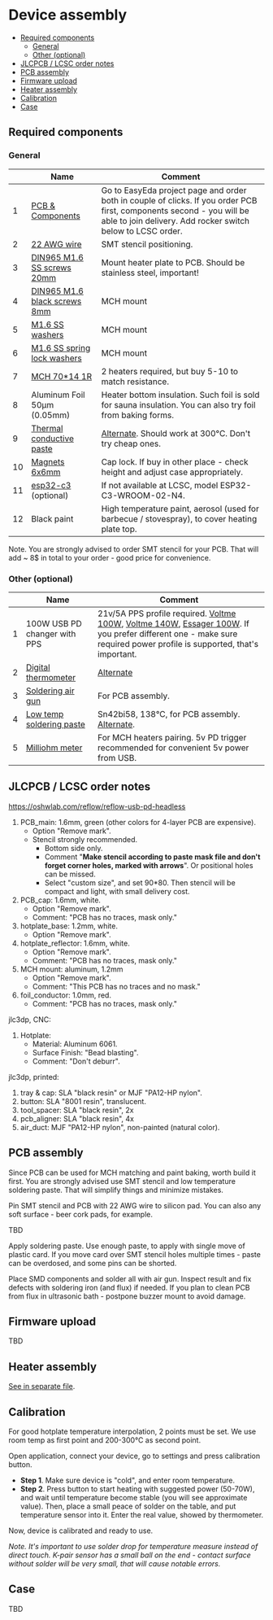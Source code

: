 Device assembly <!-- omit in toc -->
===============

- [Required components](#required-components)
  - [General](#general)
  - [Other (optional)](#other-optional)
- [JLCPCB / LCSC order notes](#jlcpcb--lcsc-order-notes)
- [PCB assembly](#pcb-assembly)
- [Firmware upload](#firmware-upload)
- [Heater assembly](#heater-assembly)
- [Calibration](#calibration)
- [Case](#case)


## Required components

### General

&nbsp; | Name | Comment
-------|------|--------
1 | [PCB & Components](https://oshwlab.com/reflow/reflow-usb-pd-headless) | Go to EasyEda project page and order both in couple of clicks. If you order PCB first, components second - you will be able to join delivery. Add rocker switch below to LCSC order.
2 | [22 AWG wire](https://www.aliexpress.com/item/1005003732230847.html) | SMT stencil positioning.
3 | [DIN965 M1.6 SS screws 20mm](https://www.aliexpress.com/item/33013472653.html) | Mount heater plate to PCB. Should be stainless steel, important!
4 | [DIN965 M1.6 black screws 8mm](https://www.aliexpress.com/item/4000217127933.html) | MCH mount
5 | [M1.6 SS washers](https://www.aliexpress.com/item/4000222547150.html) | MCH mount
6 | [M1.6 SS spring lock washers](https://www.aliexpress.com/item/4000222556028.html) | MCH mount
7 | [MCH 70*14 1R](https://www.aliexpress.com/item/32966428374.html) | 2 heaters required, but buy 5-10 to match resistance.
8 | Aluminum Foil 50μm (0.05mm) | Heater bottom insulation. Such foil is sold for sauna insulation. You can also try foil from baking forms.
9 | [Thermal conductive paste](https://www.aliexpress.com/item/1005006085448629.html) | [Alternate](https://www.aliexpress.com/item/32870824982.html). Should work at 300°C. Don't try cheap ones.
10 | [Magnets 6x6mm](https://www.aliexpress.com/item/1005005114069840.html) | Cap lock. If buy in other place - check height and adjust case appropriately.
11 | [esp32-c3](https://www.aliexpress.com/item/1005004386637738.html) (optional) | If not available at LCSC, model ESP32-C3-WROOM-02-N4.
12 | Black paint | High temperature paint, aerosol (used for barbecue / stovespray), to cover heating plate top.

Note. You are strongly advised to order SMT stencil for your PCB. That will
add ~ 8$ in total to your order - good price for convenience.


### Other (optional)

&nbsp; | Name | Comment
-------|------|--------
1 | 100W USB PD changer with PPS | 21v/5A PPS profile required. [Voltme 100W](https://www.aliexpress.com/item/1005004624922429.html), [Voltme 140W](https://www.aliexpress.com/item/1005004777502660.html), [Essager 100W](https://www.aliexpress.com/item/1005006436990810.html). If you prefer different one - make sure required power profile is supported, that's important.
2 | [Digital thermometer](https://www.aliexpress.com/item/32815540975.html) | [Alternate](https://www.aliexpress.com/item/32803473451.html) | For temperature calibration.
3 | [Soldering air gun](https://www.aliexpress.com/item/1005006099512955.html) | For PCB assembly.
4 | [Low temp soldering paste](https://www.aliexpress.com/item/1005006023229246.html) | Sn42bi58, 138°C, for PCB assembly. [Alternate](https://www.aliexpress.com/item/1005006724027713.html).
5 | [Milliohm meter](https://www.aliexpress.com/item/1005006408703765.html) | For MCH heaters pairing. 5v PD trigger recommended for convenient 5v power from USB.


## JLCPCB / LCSC order notes

https://oshwlab.com/reflow/reflow-usb-pd-headless

1. PCB_main: 1.6mm, green (other colors for 4-layer PCB are expensive).
   - Option "Remove mark".
   - Stencil strongly recommended.
     - Bottom side only.
     - Comment "**Make stencil according to paste mask file and don't forget corner holes, marked with arrows**". Or positional holes can be missed.
     - Select "custom size", and set 90\*80. Then stencil will be compact and
       light, with small delivery cost.
2. PCB_cap: 1.6mm, white.
   - Option "Remove mark".
   - Comment: "PCB has no traces, mask only."
3. hotplate_base: 1.2mm, white.
   - Option "Remove mark".
4. hotplate_reflector: 1.6mm, white.
   - Option "Remove mark".
   - Comment: "PCB has no traces, mask only."
5. MCH mount: aluminum, 1.2mm
   - Option "Remove mark".
   - Comment: "This PCB has no traces and no mask."
6. foil_conductor: 1.0mm, red.
   - Comment: "PCB has no traces, mask only."

jlc3dp, CNC:

1. Hotplate:
   - Material: Aluminum 6061.
   - Surface Finish: "Bead blasting".
   - Comment: "Don't deburr".

jlc3dp, printed:

1. tray & cap: SLA "black resin" or MJF "PA12-HP nylon".
2. button: SLA "8001 resin", translucent.
3. tool_spacer: SLA "black resin", 2x
4. pcb_aligner: SLA "black resin", 4x
5. air_duct: MJF "PA12-HP nylon", non-painted (natural color).


## PCB assembly

Since PCB can be used for MCH matching and paint baking, worth build it first.
You are strongly advised use SMT stencil and low temperature soldering paste.
That will simplify things and minimize mistakes.

Pin SMT stencil and PCB with 22 AWG wire to silicon pad. You can also any soft
surface - beer cork pads, for example.

TBD

Apply soldering paste. Use enough paste, to apply with single move of plastic
card. If you move card over SMT stencil holes multiple times - paste can be
overdosed, and some pins can be shorted.

Place SMD components and solder all with air gun. Inspect result and fix defects
with soldering iron (and flux) if needed. If you plan to clean PCB from flux in
ultrasonic bath - postpone buzzer mount to avoid damage.

## Firmware upload

TBD

## Heater assembly

[See in separate file](./heater_assembly.md).


## Calibration

For good hotplate temperature interpolation, 2 points must be set. We use room
temp as first point and 200-300°C as second point.

Open application, connect your device, go to settings and press calibration
button.

- **Step 1**. Make sure device is "cold", and enter room temperature.
- **Step 2**. Press button to start heating with suggested power (50-70W), and
wait until temperature become stable (you will see approximate value). Then,
place a small peace of solder on the table, and put temperature sensor into it.
Enter the real value, showed by thermometer.

Now, device is calibrated and ready to use.

*Note. It's important to use solder drop for temperature measure instead of
direct touch. K-pair sensor has a small ball on the end - contact surface
without solder will be very small, that will cause notable errors.*

## Case

TBD
